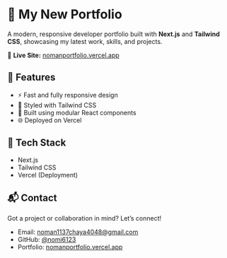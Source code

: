 # 💼 My New Portfolio

A modern, responsive developer portfolio built with **Next.js** and **Tailwind CSS**, showcasing my latest work, skills, and projects.

🔗 **Live Site:** [nomanportfolio.vercel.app](https://nomanportfolio.vercel.app)

## 🚀 Features

- ⚡ Fast and fully responsive design
- 🎨 Styled with Tailwind CSS
- 🧩 Built using modular React components
- 🌐 Deployed on Vercel

## 📂 Tech Stack

- Next.js
- Tailwind CSS
- Vercel (Deployment)



## 📬 Contact

Got a project or collaboration in mind? Let’s connect!

- Email: noman1137chaya4048@gmail.com
- GitHub: [@nomi6123](https://github.com/nomi6123)
- Portfolio: [nomanportfolio.vercel.app](https://nomanportfolio.vercel.app)
